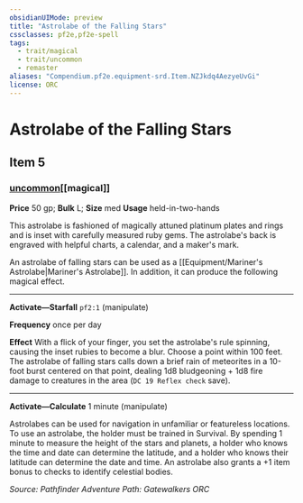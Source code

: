```yaml
---
obsidianUIMode: preview
title: "Astrolabe of the Falling Stars"
cssclasses: pf2e,pf2e-spell
tags:
  - trait/magical
  - trait/uncommon
  - remaster
aliases: "Compendium.pf2e.equipment-srd.Item.NZJkdq4AezyeUvGi"
license: ORC
---
```

# Astrolabe of the Falling Stars
## Item 5
### [uncommon](uncommon "Uncommon Rarity Trait")[[magical]]


**Price** 50 gp; 
**Bulk** L; **Size** med
**Usage** held-in-two-hands

This astrolabe is fashioned of magically attuned platinum plates and rings and is inset with carefully measured ruby gems. The astrolabe's back is engraved with helpful charts, a calendar, and a maker's mark.

An astrolabe of falling stars can be used as a [[Equipment/Mariner's Astrolabe|Mariner's Astrolabe]]. In addition, it can produce the following magical effect.

* * *

**Activate—Starfall** `pf2:1` (manipulate)

**Frequency** once per day

**Effect** With a flick of your finger, you set the astrolabe's rule spinning, causing the inset rubies to become a blur. Choose a point within 100 feet. The astrolabe of falling stars calls down a brief rain of meteorites in a 10-foot burst centered on that point, dealing 1d8 bludgeoning + 1d8 fire damage to creatures in the area (`DC 19 Reflex check` save).

* * *

**Activate—Calculate** 1 minute (manipulate)

Astrolabes can be used for navigation in unfamiliar or featureless locations. To use an astrolabe, the holder must be trained in Survival. By spending 1 minute to measure the height of the stars and planets, a holder who knows the time and date can determine the latitude, and a holder who knows their latitude can determine the date and time. An astrolabe also grants a +1 item bonus to checks to identify celestial bodies.

*Source: Pathfinder Adventure Path: Gatewalkers*
*ORC*
